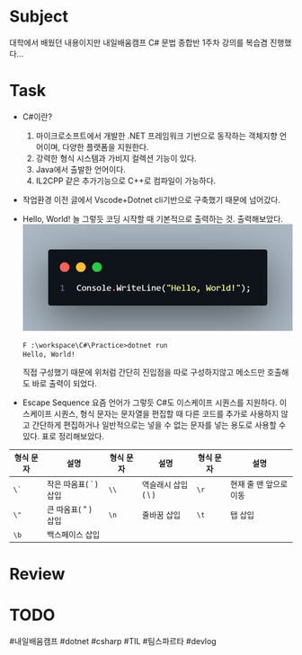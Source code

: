 # Subject

대학에서 배웠던 내용이지만 내일배움캠프 C# 문법 종합반 1주차 강의를 복습겸 진행했다...


# Task
* C#이란?
	1. 마이크로소프트에서 개발한 .NET 프레임워크 기반으로 동작하는 객체지향 언어이며, 다양한 플랫폼을 지원한다.
	2. 강력한 형식 시스템과 가비지 컬렉션 기능이 있다.
	3. Java에서 출발한 언어이다.
	4. IL2CPP 같은 추가기능으로 C++로 컴파일이 가능하다.


* 작업환경
	이전 글에서 Vscode+Dotnet cli기반으로 구축했기 때문에 넘어갔다.


* Hello, World!
	늘 그렇듯 코딩 시작할 때 기본적으로 출력하는 것. 출력해보았다.
	![image](20250413_1.png)
	```
	F :\workspace\C#\Practice>dotnet run
	Hello, World!
	```
	직접 구성했기 때문에 위처럼 간단히 진입점을 따로 구성하지않고 메소드만 호출해도 바로 출력이 되었다.


* Escape Sequence
	요즘 언어가 그렇듯 C#도 이스케이프 시퀀스를 지원하다. 이스케이프 시퀀스, 형식 문자는 문자열을 편집할 때 다른 코드를 추가로 사용하지 않고 간단하게 편집하거나 일반적으로는 넣을 수 없는 문자를 넣는 용도로 사용할 수 있다. 표로 정리해보았다.

| 형식 문자      | 설명             | 형식 문자    | 설명           | 형식 문자    | 설명            |
| ---------- | -------------- | -------- | ------------ | -------- | ------------- |
| ``` \` ``` | 작은 따옴표( ` ) 삽입 | ```\\``` | 역슬래시 삽입( \ ) | ```\r``` | 현재 줄 맨 앞으로 이동 |
| ```\"```   | 큰 따옴표( " ) 삽입  | ```\n``` | 줄바꿈 삽입       | ```\t``` | 탭 삽입          |
| ```\b```   | 백스페이스 삽입       |          |              |          |               |


















# Review


# TODO


#내일배움캠프 #dotnet #csharp #TIL #팀스파르타 #devlog
